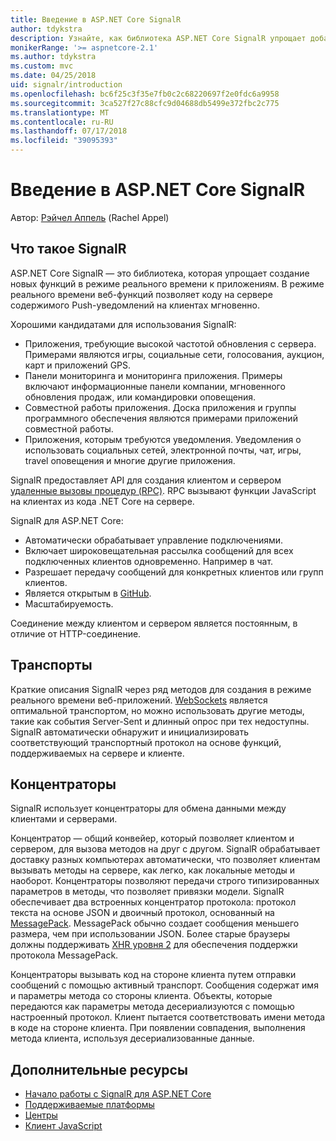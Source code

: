 ```yaml
---
title: Введение в ASP.NET Core SignalR
author: tdykstra
description: Узнайте, как библиотека ASP.NET Core SignalR упрощает добавление функциональности в режиме реального времени к приложениям.
monikerRange: '>= aspnetcore-2.1'
ms.author: tdykstra
ms.custom: mvc
ms.date: 04/25/2018
uid: signalr/introduction
ms.openlocfilehash: bc6f25c3f35e7fb0c2c68220697f2e0fdc6a9958
ms.sourcegitcommit: 3ca527f27c88cfc9d04688db5499e372fbc2c775
ms.translationtype: MT
ms.contentlocale: ru-RU
ms.lasthandoff: 07/17/2018
ms.locfileid: "39095393"
---
```

# <a name="introduction-to-aspnet-core-signalr"></a>Введение в ASP.NET Core SignalR

Автор: [Рэйчел Аппель](https://twitter.com/rachelappel) (Rachel Appel)

## <a name="what-is-signalr"></a>Что такое SignalR

ASP.NET Core SignalR — это библиотека, которая упрощает создание новых функций в режиме реального времени к приложениям. В режиме реального времени веб-функций позволяет коду на сервере содержимого Push-уведомлений на клиентах мгновенно.

Хорошими кандидатами для использования SignalR:

* Приложения, требующие высокой частотой обновления с сервера. Примерами являются игры, социальные сети, голосования, аукцион, карт и приложений GPS.
* Панели мониторинга и мониторинга приложения. Примеры включают информационные панели компании, мгновенного обновления продаж, или командировки оповещения.
* Совместной работы приложения. Доска приложения и группы программного обеспечения являются примерами приложений совместной работы.
* Приложения, которым требуются уведомления. Уведомления о использовать социальных сетей, электронной почты, чат, игры, travel оповещения и многие другие приложения.

SignalR предоставляет API для создания клиентом и сервером [удаленные вызовы процедур (RPC)](https://wikipedia.org/wiki/Remote_procedure_call). RPC вызывают функции JavaScript на клиентах из кода .NET Core на сервере.

SignalR для ASP.NET Core:

* Автоматически обрабатывает управление подключениями.
* Включает широковещательная рассылка сообщений для всех подключенных клиентов одновременно. Например в чат.
* Разрешает передачу сообщений для конкретных клиентов или групп клиентов.
* Является открытым в [GitHub](https://github.com/aspnet/signalr).
* Масштабируемость.

Соединение между клиентом и сервером является постоянным, в отличие от HTTP-соединение.

## <a name="transports"></a>Транспорты

Краткие описания SignalR через ряд методов для создания в режиме реального времени веб-приложений. [WebSockets](https://tools.ietf.org/html/rfc7118) является оптимальной транспортом, но можно использовать другие методы, такие как события Server-Sent и длинный опрос при тех недоступны. SignalR автоматически обнаружит и инициализировать соответствующий транспортный протокол на основе функций, поддерживаемых на сервере и клиенте.

## <a name="hubs"></a>Концентраторы

SignalR использует концентраторы для обмена данными между клиентами и серверами.

Концентратор — общий конвейер, который позволяет клиентом и сервером, для вызова методов на друг с другом. SignalR обрабатывает доставку разных компьютерах автоматически, что позволяет клиентам вызывать методы на сервере, как легко, как локальные методы и наоборот. Концентраторы позволяют передачи строго типизированных параметров в методы, что позволяет привязки модели. SignalR обеспечивает два встроенных концентратор протокола: протокол текста на основе JSON и двоичный протокол, основанный на [MessagePack](https://msgpack.org/).  MessagePack обычно создает сообщения меньшего размера, чем при использовании JSON. Более старые браузеры должны поддерживать [XHR уровня 2](https://caniuse.com/#feat=xhr2) для обеспечения поддержки протокола MessagePack.

Концентраторы вызывать код на стороне клиента путем отправки сообщений с помощью активный транспорт. Сообщения содержат имя и параметры метода со стороны клиента. Объекты, которые передаются как параметры метода десериализуются с помощью настроенный протокол. Клиент пытается соответствовать имени метода в коде на стороне клиента. При появлении совпадения, выполнения метода клиента, используя десериализованные данные.

## <a name="additional-resources"></a>Дополнительные ресурсы

* [Начало работы с SignalR для ASP.NET Core](xref:tutorials/signalr)
* [Поддерживаемые платформы](xref:signalr/supported-platforms)
* [Центры](xref:signalr/hubs)
* [Клиент JavaScript](xref:signalr/javascript-client)
